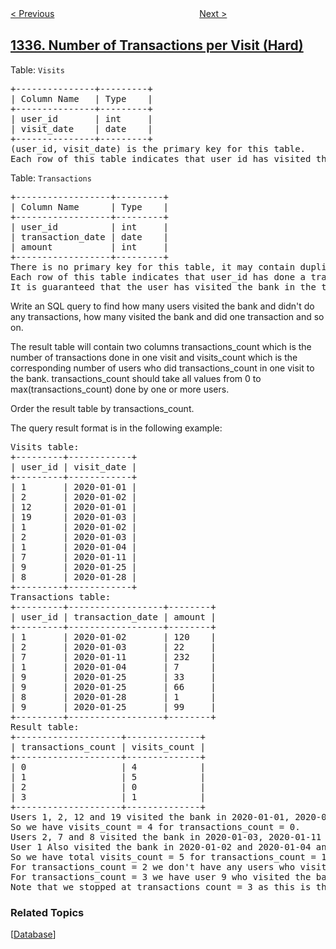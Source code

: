 <!--|This file generated by command(leetcode description); DO NOT EDIT.    |-->
<!--+----------------------------------------------------------------------+-->
<!--|@author    openset <openset.wang@gmail.com>                           |-->
<!--|@link      https://github.com/openset                                 |-->
<!--|@home      https://github.com/openset/leetcode                        |-->
<!--+----------------------------------------------------------------------+-->

[< Previous](../minimum-difficulty-of-a-job-schedule "Minimum Difficulty of a Job Schedule")
　　　　　　　　　　　　　　　　
[Next >](../the-k-weakest-rows-in-a-matrix "The K Weakest Rows in a Matrix")

## [1336. Number of Transactions per Visit (Hard)](https://leetcode.com/problems/number-of-transactions-per-visit "每次访问的交易次数")

<p>Table: <code>Visits</code></p>
<pre>
+---------------+---------+
| Column Name   | Type    |
+---------------+---------+
| user_id       | int     |
| visit_date    | date    |
+---------------+---------+
(user_id, visit_date) is the primary key for this table.
Each row of this table indicates that user_id has visited the bank in visit_date.
</pre>

<p>Table: <code>Transactions</code></p>
<pre>
+------------------+---------+
| Column Name      | Type    |
+------------------+---------+
| user_id          | int     |
| transaction_date | date    |
| amount           | int     |
+------------------+---------+
There is no primary key for this table, it may contain duplicates.
Each row of this table indicates that user_id has done a transaction of amount in transaction_date.
It is guaranteed that the user has visited the bank in the transaction_date.(i.e The Visits table contains (user_id, transaction_date) in one row)
</pre>
 
Write an SQL query to find how many users visited the bank and didn't do any transactions, how many visited the bank and did one transaction and so on.

The result table will contain two columns transactions_count which is the number of transactions done in one visit and visits_count which is the corresponding number of users who did transactions_count in one visit to the bank. transactions_count should take all values from 0 to max(transactions_count) done by one or more users.

Order the result table by transactions_count.

The query result format is in the following example:

<pre>
Visits table:
+---------+------------+
| user_id | visit_date |
+---------+------------+
| 1       | 2020-01-01 |
| 2       | 2020-01-02 |
| 12      | 2020-01-01 |
| 19      | 2020-01-03 |
| 1       | 2020-01-02 |
| 2       | 2020-01-03 |
| 1       | 2020-01-04 |
| 7       | 2020-01-11 |
| 9       | 2020-01-25 |
| 8       | 2020-01-28 |
+---------+------------+
Transactions table:
+---------+------------------+--------+
| user_id | transaction_date | amount |
+---------+------------------+--------+
| 1       | 2020-01-02       | 120    |
| 2       | 2020-01-03       | 22     |
| 7       | 2020-01-11       | 232    |
| 1       | 2020-01-04       | 7      |
| 9       | 2020-01-25       | 33     |
| 9       | 2020-01-25       | 66     |
| 8       | 2020-01-28       | 1      |
| 9       | 2020-01-25       | 99     |
+---------+------------------+--------+
Result table:
+--------------------+--------------+
| transactions_count | visits_count |
+--------------------+--------------+
| 0                  | 4            |
| 1                  | 5            |
| 2                  | 0            |
| 3                  | 1            |
+--------------------+--------------+
Users 1, 2, 12 and 19 visited the bank in 2020-01-01, 2020-01-02, 2020-01-01 and 2020-01-03 respectively, and didn't do any transactions.
So we have visits_count = 4 for transactions_count = 0.
Users 2, 7 and 8 visited the bank in 2020-01-03, 2020-01-11 and 2020-01-28 respectively, and did one transaction.
User 1 Also visited the bank in 2020-01-02 and 2020-01-04 and did one transaction each day.
So we have total visits_count = 5 for transactions_count = 1.
For transactions_count = 2 we don't have any users who visited the bank and did two transactions.
For transactions_count = 3 we have user 9 who visited the bank in 2020-01-25 and did three transactions.
Note that we stopped at transactions_count = 3 as this is the maximum number of transactions done by one user in one visit to the bank.
</pre>

### Related Topics
  [[Database](../../tag/database/README.md)]
